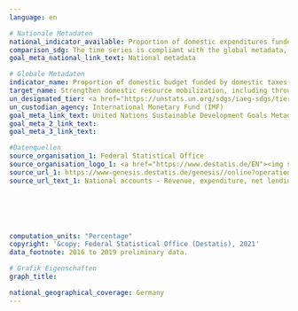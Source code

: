 ```yaml
---
language: en    

# Nationale Metadaten    
national_indicator_available: Proportion of domestic expenditures funded by national taxes <br> Proportion of domestic expenditures funded by national taxes and insurance contributions    
comparison_sdg: The time series is compliant with the global metadata, but is based on the European System of Accounts (ESA 2010) and not the Government Finance Statistics Manual 2014.    
goal_meta_national_link_text: National metadata    

# Globale Metadaten    
indicator_name: Proportion of domestic budget funded by domestic taxes    
target_name: Strengthen domestic resource mobilization, including through international support to developing countries, to improve domestic capacity for tax and other revenue collection    
un_designated_tier: <a href="https://unstats.un.org/sdgs/iaeg-sdgs/tier-classification/" title="Click here for more information on the UN tier classification.">Tier I</a>    
un_custodian_agency: International Monetary Fund (IMF)    
goal_meta_link_text: United Nations Sustainable Development Goals Metadata    
goal_meta_2_link_text:     
goal_meta_3_link_text:     

#Datenquellen
source_organisation_1: Federal Statistical Office
source_organisation_logo_1: <a href="https://www.destatis.de/EN"><img src="https://g205sdgs.github.io/sdg-indicators/public/OrgImgEn/destatis.png" alt="Logo destatis" style="height:60px; width:148px" /></a>
source_url_1: https://www-genesis.destatis.de/genesis//online?operation=table&code=81000-0031&bypass=true&language=en
source_url_text_1: National accounts - Revenue, expenditure, net lending/net borrowing of general government – GENESIS online 81000-0031





    
computation_units: "Percentage"    
copyright: '&copy; Federal Statistical Office (Destatis), 2021'    
data_footnote: 2016 to 2019 preliminary data.    

# Grafik Eigenschaften    
graph_title:     

national_geographical_coverage: Germany    
---
```


<span></span>
